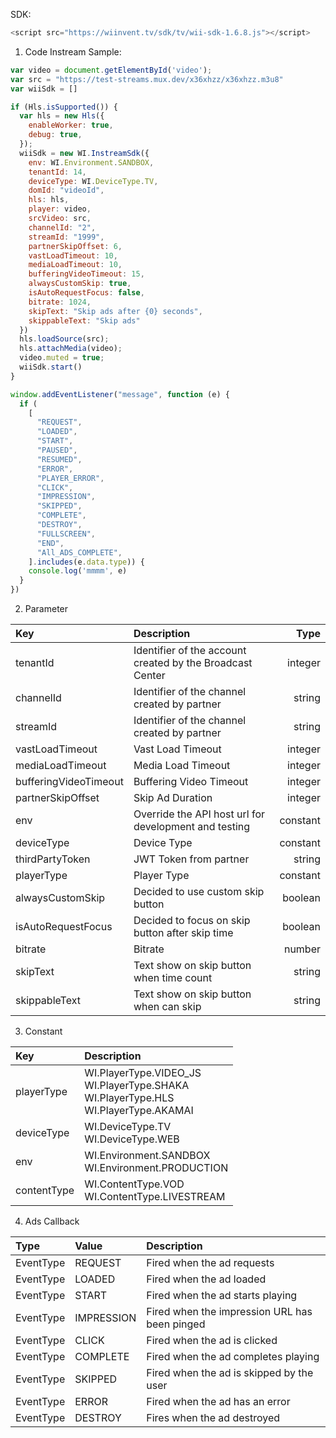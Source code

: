 SDK:

````javascript
<script src="https://wiinvent.tv/sdk/tv/wii-sdk-1.6.8.js"></script>
````

1. Code Instream Sample:

```javascript
var video = document.getElementById('video');
var src = "https://test-streams.mux.dev/x36xhzz/x36xhzz.m3u8"
var wiiSdk = []

if (Hls.isSupported()) {
  var hls = new Hls({
    enableWorker: true,
    debug: true,
  });
  wiiSdk = new WI.InstreamSdk({
    env: WI.Environment.SANDBOX,
    tenantId: 14,
    deviceType: WI.DeviceType.TV,
    domId: "videoId",
    hls: hls,
    player: video,
    srcVideo: src,
    channelId: "2",
    streamId: "1999",
    partnerSkipOffset: 6,
    vastLoadTimeout: 10,
    mediaLoadTimeout: 10,
    bufferingVideoTimeout: 15,
    alwaysCustomSkip: true,
    isAutoRequestFocus: false,
    bitrate: 1024,
    skipText: "Skip ads after {0} seconds",
    skippableText: "Skip ads"
  })
  hls.loadSource(src);
  hls.attachMedia(video);
  video.muted = true;
  wiiSdk.start()
}

window.addEventListener("message", function (e) {
  if (
    [
      "REQUEST",
      "LOADED",
      "START",
      "PAUSED",
      "RESUMED",
      "ERROR",
      "PLAYER_ERROR",
      "CLICK",
      "IMPRESSION",
      "SKIPPED",
      "COMPLETE",
      "DESTROY",
      "FULLSCREEN",
      "END",
      "All_ADS_COMPLETE",
    ].includes(e.data.type)) {
    console.log('mmmm', e)
  }
})

```

2. Parameter

| Key                   | Description                                               |     Type |
|:----------------------|:----------------------------------------------------------|---------:|
| tenantId              | Identifier of the account created by the Broadcast Center |  integer |
| channelId             | Identifier of the channel created by partner              |   string |
| streamId              | Identifier of the channel created by partner              |   string |
| vastLoadTimeout       | Vast Load Timeout                                         |  integer |
| mediaLoadTimeout      | Media Load Timeout                                        |  integer |
| bufferingVideoTimeout | Buffering Video Timeout                                   |  integer |                                  
| partnerSkipOffset     | Skip Ad Duration                                          |  integer |                                  
| env                   | Override the API host url for development and testing     | constant |
| deviceType            | Device Type                                               | constant |
| thirdPartyToken       | JWT Token from partner                                    |   string |
| playerType            | Player Type                                               | constant |
| alwaysCustomSkip      | Decided to use custom skip button                         |  boolean |
| isAutoRequestFocus    | Decided to focus on skip button after skip time           |  boolean |
| bitrate               | Bitrate                                                   |   number |
| skipText              | Text show on skip button when time count                  |   string |
| skippableText         | Text show on skip button when can skip                    |   string |

3. Constant

| Key         | Description                                                                                      |     
|:------------|:-------------------------------------------------------------------------------------------------|
| playerType  | WI.PlayerType.VIDEO_JS <br> WI.PlayerType.SHAKA <br> WI.PlayerType.HLS <br/>WI.PlayerType.AKAMAI |  
| deviceType  | WI.DeviceType.TV <br/> WI.DeviceType.WEB                                                         |  
| env         | WI.Environment.SANDBOX <br/> WI.Environment.PRODUCTION                                           |   
| contentType | WI.ContentType.VOD <br/>WI.ContentType.LIVESTREAM                                                | 

4. Ads Callback

| Type      | Value      | Description                                   |
|:----------|:-----------|:----------------------------------------------|
| EventType | REQUEST    | Fired when the ad requests                    |
| EventType | LOADED     | Fired when the ad loaded                      |
| EventType | START      | Fired when the ad starts playing              |
| EventType | IMPRESSION | Fired when the impression URL has been pinged |
| EventType | CLICK      | Fired when the ad is clicked                  |
| EventType | COMPLETE   | Fired when the ad completes playing           |
| EventType | SKIPPED    | Fired when the ad is skipped by the user      |
| EventType | ERROR      | Fired when the ad has an error                |
| EventType | DESTROY    | Fires when the ad destroyed                   |

